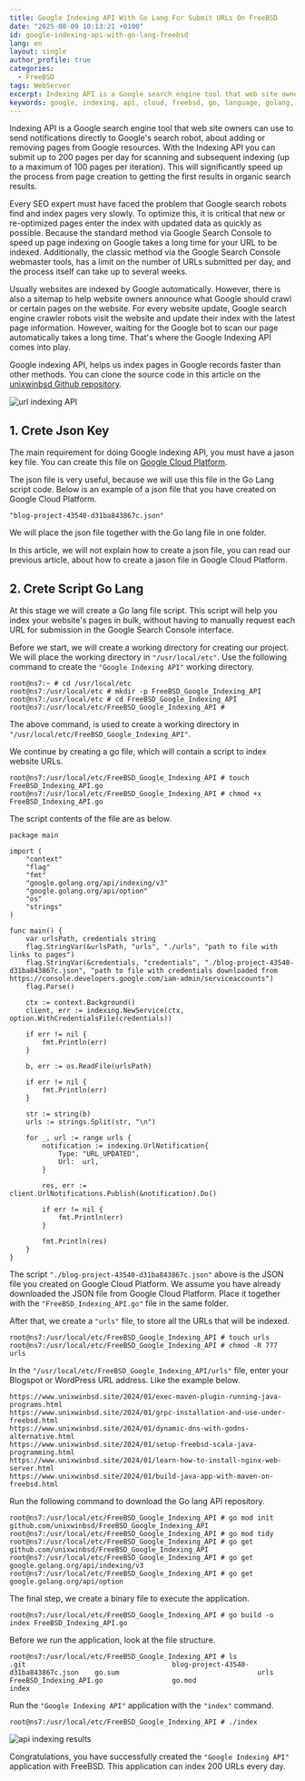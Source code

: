 ```yaml
---
title: Google Indexing API With Go Lang For Submit URLs On FreeBSD
date: "2025-08-09 10:13:21 +0100"
id: google-indexing-api-with-go-lang-freebsd
lang: en
layout: single
author_profile: true
categories:
  - FreeBSD
tags: WebServer
excerpt: Indexing API is a Google search engine tool that web site owners can use to send notifications directly to Google's search robot, about adding or removing pages from Google resources. With the Indexing API you can submit up to 200 pages per day for scanning and subsequent indexing
keywords: google, indexing, api, cloud, freebsd, go, language, golang, gsc, gcp
---
```


Indexing API is a Google search engine tool that web site owners can use to send notifications directly to Google's search robot, about adding or removing pages from Google resources. With the Indexing API you can submit up to 200 pages per day for scanning and subsequent indexing (up to a maximum of 100 pages per iteration). This will significantly speed up the process from page creation to getting the first results in organic search results.

Every SEO expert must have faced the problem that Google search robots find and index pages very slowly. To optimize this, it is critical that new or re-optimized pages enter the index with updated data as quickly as possible. Because the standard method via Google Search Console to speed up page indexing on Google takes a long time for your URL to be indexed. Additionally, the classic method via the Google Search Console webmaster tools, has a limit on the number of URLs submitted per day, and the process itself can take up to several weeks.

Usually websites are indexed by Google automatically. However, there is also a sitemap to help website owners announce what Google should crawl or certain pages on the website. For every website update, Google search engine crawler robots visit the website and update their index with the latest page information. However, waiting for the Google bot to scan our page automatically takes a long time. That's where the Google Indexing API comes into play.

Google indexing API, helps us index pages in Google records faster than other methods. You can clone the source code in this article on the [unixwinbsd Github repository](https://github.com/unixwinbsd/FreeBSD_Google_Indexing_API.git).

![url indexing API](https://raw.githubusercontent.com/unixwinbsd/unixshellbsd.github.io/refs/heads/master/Image/3url%20indexing%20api.jpg)

## 1. Crete Json Key

The main requirement for doing Google indexing API, you must have a jason key file. You can create this file on [Google Cloud Platform](https://console.cloud.google.com/projectselector2/iam-admin/serviceaccounts).

The json file is very useful, because we will use this file in the Go Lang script code. Below is an example of a json file that you have created on Google Cloud Platform.

`"blog-project-43540-d31ba843867c.json"`

We will place the json file together with the Go lang file in one folder.

In this article, we will not explain how to create a json file, you can read our previous article, about how to create a jason file in Google Cloud Platform.

## 2. Crete Script Go Lang

At this stage we will create a Go lang file script. This script will help you index your website's pages in bulk, without having to manually request each URL for submission in the Google Search Console interface.

Before we start, we will create a working directory for creating our project. We will place the working directory in `"/usr/local/etc"`. Use the following command to create the `"Google Indexing API"` working directory.

```
root@ns7:~ # cd /usr/local/etc
root@ns7:/usr/local/etc # mkdir -p FreeBSD_Google_Indexing_API
root@ns7:/usr/local/etc # cd FreeBSD_Google_Indexing_API
root@ns7:/usr/local/etc/FreeBSD_Google_Indexing_API #
```

The above command, is used to create a working directory in `"/usr/local/etc/FreeBSD_Google_Indexing_API"`.

We continue by creating a go file, which will contain a script to index website URLs.

```
root@ns7:/usr/local/etc/FreeBSD_Google_Indexing_API # touch FreeBSD_Indexing_API.go
root@ns7:/usr/local/etc/FreeBSD_Google_Indexing_API # chmod +x FreeBSD_Indexing_API.go
```

The script contents of the file are as below.

```
package main

import (
	"context"
	"flag"
	"fmt"
	"google.golang.org/api/indexing/v3"        
	"google.golang.org/api/option"
	"os"
	"strings"
)

func main() {
	var urlsPath, credentials string
	flag.StringVar(&urlsPath, "urls", "./urls", "path to file with links to pages")
	flag.StringVar(&credentials, "credentials", "./blog-project-43540-d31ba843867c.json", "path to file with credentials downloaded from https://console.developers.google.com/iam-admin/serviceaccounts")
	flag.Parse()

	ctx := context.Background()
	client, err := indexing.NewService(ctx, option.WithCredentialsFile(credentials))

	if err != nil {
		fmt.Println(err)
	}

	b, err := os.ReadFile(urlsPath)

	if err != nil {
		fmt.Println(err)
	}

	str := string(b)
	urls := strings.Split(str, "\n")

	for _, url := range urls {
		notification := indexing.UrlNotification{
			Type: "URL_UPDATED",
			Url:  url,
		}

		res, err := client.UrlNotifications.Publish(&notification).Do()

		if err != nil {
			fmt.Println(err)
		}

		fmt.Println(res)
	}
}
```

The script `"./blog-project-43540-d31ba843867c.json"` above is the JSON file you created on Google Cloud Platform. We assume you have already downloaded the JSON file from Google Cloud Platform. Place it together with the `"FreeBSD_Indexing_API.go"` file in the same folder.

After that, we create a `"urls"` file, to store all the URLs that will be indexed.

```
root@ns7:/usr/local/etc/FreeBSD_Google_Indexing_API # touch urls
root@ns7:/usr/local/etc/FreeBSD_Google_Indexing_API # chmod -R 777 urls
```

In the `"/usr/local/etc/FreeBSD_Google_Indexing_API/urls"` file, enter your Blogspot or WordPress URL address. Like the example below.

```
https://www.unixwinbsd.site/2024/01/exec-maven-plugin-running-java-programs.html
https://www.unixwinbsd.site/2024/01/grpc-installation-and-use-under-freebsd.html
https://www.unixwinbsd.site/2024/01/dynamic-dns-with-godns-alternative.html
https://www.unixwinbsd.site/2024/01/setup-freebsd-scala-java-programming.html
https://www.unixwinbsd.site/2024/01/learn-how-to-install-nginx-web-server.html
https://www.unixwinbsd.site/2024/01/build-java-app-with-maven-on-freebsd.html
```

Run the following command to download the Go lang API repository.

```
root@ns7:/usr/local/etc/FreeBSD_Google_Indexing_API # go mod init github.com/unixwinbsd/FreeBSD_Google_Indexing_API
root@ns7:/usr/local/etc/FreeBSD_Google_Indexing_API # go mod tidy
root@ns7:/usr/local/etc/FreeBSD_Google_Indexing_API # go get github.com/unixwinbsd/FreeBSD_Google_Indexing_API
root@ns7:/usr/local/etc/FreeBSD_Google_Indexing_API # go get google.golang.org/api/indexing/v3
root@ns7:/usr/local/etc/FreeBSD_Google_Indexing_API # go get google.golang.org/api/option
```

The final step, we create a binary file to execute the application.

```
root@ns7:/usr/local/etc/FreeBSD_Google_Indexing_API # go build -o index FreeBSD_Indexing_API.go
```

Before we run the application, look at the file structure.

```
root@ns7:/usr/local/etc/FreeBSD_Google_Indexing_API # ls
.git                                    blog-project-43540-d31ba843867c.json    go.sum                                  urls
FreeBSD_Indexing_API.go                 go.mod                                  index
```

Run the `"Google Indexing API"` application with the `"index"` command.

```
root@ns7:/usr/local/etc/FreeBSD_Google_Indexing_API # ./index
```

![api indexing results](https://raw.githubusercontent.com/unixwinbsd/unixshellbsd.github.io/refs/heads/master/Image/11_api%20indexing%20results.jpg)

Congratulations, you have successfully created the `"Google Indexing API"` application with FreeBSD. This application can index 200 URLs every day.